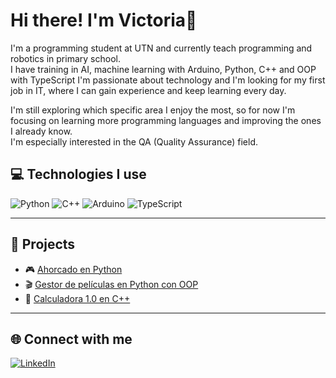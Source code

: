 #  Hi there! I'm Victoria👋 

I'm a programming student at UTN and currently teach programming and robotics in primary school.  
I have training in AI, machine learning with Arduino, Python, C++ and OOP with TypeScript
I'm passionate about technology and I'm looking for my first job in IT, where I can gain experience and keep learning every day.

I'm still exploring which specific area I enjoy the most, so for now I'm focusing on learning more programming languages and improving the ones I already know.  
I'm especially interested in the QA (Quality Assurance) field.

## 💻 Technologies I use

<p>
  <img src="https://img.shields.io/badge/Python-3776AB?style=for-the-badge&logo=python&logoColor=white" alt="Python" />
  <img src="https://img.shields.io/badge/C++-00599C?style=for-the-badge&logo=c%2B%2B&logoColor=white" alt="C++" />
  <img src="https://img.shields.io/badge/Arduino-00979D?style=for-the-badge&logo=arduino&logoColor=white" alt="Arduino" />
  <img src="https://img.shields.io/badge/TypeScript-3178C6?style=for-the-badge&logo=typescript&logoColor=white" alt="TypeScript" />
</p>

---

## 📂 Projects

- 🎮 [Ahorcado en Python](https://github.com/13vickyy/ahorcado)
- 🎬 [Gestor de películas en Python con OOP](https://github.com/13vickyy/catalogo-peliculas)
- 🧮 [Calculadora 1.0 en C++](https://github.com/13vickyy/calculadora)

---

## 🌐 Connect with me

[![LinkedIn](https://img.shields.io/badge/LinkedIn-Victoria%20Fernandez-blue?style=for-the-badge&logo=linkedin&logoColor=white)](https://www.linkedin.com/in/fernandez--victoria/)
